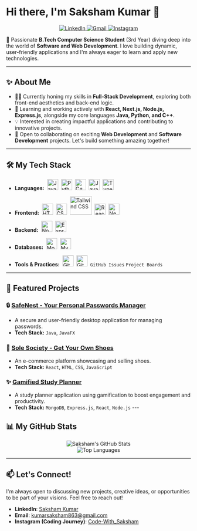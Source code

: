 # Hi there, I'm Saksham Kumar 👋

<p align="center">
  <a href="https://www.linkedin.com/in/saksham-kumar-863a97308" target="_blank">
    <img src="https://img.shields.io/badge/LinkedIn-0077B5?style=for-the-badge&logo=linkedin&logoColor=white" alt="LinkedIn"/>
  </a>
  <a href="mailto:kumarsaksham863@gmail.com">
    <img src="https://img.shields.io/badge/Gmail-D14836?style=for-the-badge&logo=gmail&logoColor=white" alt="Gmail"/>
  </a>
   <a href="https://www.instagram.com/code_with_saksham28" target="_blank">
    <img src="https://img.shields.io/badge/Instagram-E4405F?style=for-the-badge&logo=instagram&logoColor=white" alt="Instagram"/>
  </a>
  </p>

🚀 Passionate **B.Tech Computer Science Student** (3rd Year) diving deep into the world of **Software and Web Development**. I love building dynamic, user-friendly applications and I'm always eager to learn and apply new technologies.

---

## ✨ About Me

* 👨‍💻 Currently honing my skills in **Full-Stack Development**, exploring both front-end aesthetics and back-end logic.
* 🌱 Learning and working actively with **React, Next.js, Node.js, Express.js**, alongside my core languages **Java, Python, and C++**.
* 💡 Interested in creating impactful applications and contributing to innovative projects.
* 💞️ Open to collaborating on exciting **Web Development** and **Software Development** projects. Let's build something amazing together!

---

## 🛠️ My Tech Stack

* **Languages:**&nbsp;
    <img src="https://cdn.jsdelivr.net/gh/devicons/devicon/icons/java/java-original.svg" alt="Java" height="30"/>&nbsp;
    <img src="https://cdn.jsdelivr.net/gh/devicons/devicon/icons/python/python-original.svg" alt="Python" height="30"/>&nbsp;
    <img src="https://cdn.jsdelivr.net/gh/devicons/devicon/icons/cplusplus/cplusplus-original.svg" alt="C++" height="30"/>&nbsp;
    <img src="https://cdn.jsdelivr.net/gh/devicons/devicon/icons/javascript/javascript-original.svg" alt="JavaScript" height="30"/>&nbsp;
    <img src="https://cdn.jsdelivr.net/gh/devicons/devicon/icons/typescript/typescript-original.svg" alt="TypeScript" height="30"/>

* **Frontend:**&nbsp;
    <img src="https://cdn.jsdelivr.net/gh/devicons/devicon/icons/html5/html5-original.svg" alt="HTML5" height="30"/>&nbsp;
    <img src="https://cdn.jsdelivr.net/gh/devicons/devicon/icons/css3/css3-original.svg" alt="CSS3" height="30"/>&nbsp;
    <img src="https://cdn.jsdelivr.net/gh/devicons/devicon/icons/tailwindcss/tailwindcss-original-wordmark.svg" alt="Tailwind CSS" height="50" width="60"/>&nbsp; <img src="https://cdn.jsdelivr.net/gh/devicons/devicon/icons/react/react-original.svg" alt="React" height="30"/>&nbsp;
    <img src="https://cdn.jsdelivr.net/gh/devicons/devicon/icons/nextjs/nextjs-original.svg" alt="Next.js" height="30"/>

* **Backend:**&nbsp;
    <img src="https://cdn.jsdelivr.net/gh/devicons/devicon/icons/nodejs/nodejs-original.svg" alt="Node.js" height="30"/>&nbsp;
    <img src="https://cdn.jsdelivr.net/gh/devicons/devicon/icons/express/express-original.svg" alt="Express.js" height="30"/>

* **Databases:**&nbsp;
    <img src="https://cdn.jsdelivr.net/gh/devicons/devicon/icons/mongodb/mongodb-original.svg" alt="MongoDB" height="30"/>&nbsp;
    <img src="https://cdn.jsdelivr.net/gh/devicons/devicon/icons/mysql/mysql-original-wordmark.svg" alt="MySQL" height="30"/>

* **Tools & Practices:**&nbsp;
    <img src="https://cdn.jsdelivr.net/gh/devicons/devicon/icons/git/git-original.svg" alt="Git" height="30"/>&nbsp;
    <img src="https://cdn.jsdelivr.net/gh/devicons/devicon/icons/github/github-original.svg" alt="GitHub" height="30"/>&nbsp;
    `GitHub Issues` `Project Boards`

---

## 💼 Featured Projects

### 🔒 [SafeNest - Your Personal Passwords Manager](https://github.com/SakshamKumar28/SafeNest-Your-Personal-Passwords-Manager.git)
* A secure and user-friendly desktop application for managing passwords.
* **Tech Stack:** `Java`, `JavaFX`

### 👟 [Sole Society - Get Your Own Shoes](https://github.com/SakshamKumar28/Sole-Society-The-Best-Shoe-Selling-Platform)
* An e-commerce platform showcasing and selling shoes.
* **Tech Stack:** `React`, `HTML`, `CSS`, `JavaScript`

### ✨ [Gamified Study Planner](https://github.com/SakshamKumar28/Gamified-Study-Planner)
* A study planner application using gamification to boost engagement and productivity.
* **Tech Stack:** `MongoDB`, `Express.js`, `React`, `Node.js` ---

## 📊 My GitHub Stats

<p align="center">
  <img src="https://github-readme-stats.vercel.app/api?username=SakshamKumar28&show_icons=true&theme=radical&rank_icon=github" alt="Saksham's GitHub Stats"/>
  <br/>
  <img src="https://github-readme-stats.vercel.app/api/top-langs/?username=SakshamKumar28&layout=compact&theme=radical" alt="Top Languages"/>
</p>

---

## 📫 Let's Connect!

I'm always open to discussing new projects, creative ideas, or opportunities to be part of your visions. Feel free to reach out!

* **LinkedIn**: [Saksham Kumar](https://www.linkedin.com/in/saksham-kumar-863a97308)
* **Email**: [kumarsaksham863@gmail.com](mailto:kumarsaksham863@gmail.com)
* **Instagram (Coding Journey)**: [Code-With_Saksham](https://www.instagram.com/code_with_saksham28)

